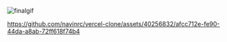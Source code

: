 
![finalgif](https://github.com/navinrc/vercel-clone/assets/40256832/51bf5bf0-10e1-4ece-a797-6a935415cad1)


https://github.com/navinrc/vercel-clone/assets/40256832/afcc712e-fe90-44da-a8ab-72ff618f74b4

